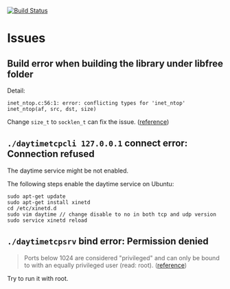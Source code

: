 [![Build Status](https://travis-ci.org/Frederick-S/unpv13e.svg?branch=master)](https://travis-ci.org/Frederick-S/unpv13e)
# Issues
## Build error when building the library under libfree folder
Detail:
```
inet_ntop.c:56:1: error: conflicting types for 'inet_ntop'
inet_ntop(af, src, dst, size)
```

Change `size_t` to `socklen_t` can fix the issue. ([reference](https://stackoverflow.com/questions/7947960/unix-network-programming-book-code-has-bugs-due-to-old-os-how-to-solve-this-or))

## `./daytimetcpcli 127.0.0.1` connect error: Connection refused
The daytime service might be not enabled.

The following steps enable the daytime service on Ubuntu:

```
sudo apt-get update
sudo apt-get install xinetd
cd /etc/xinetd.d
sudo vim daytime // change disable to no in both tcp and udp version
sudo service xinetd reload
```

## `./daytimetcpsrv` bind error: Permission denied
> Ports below 1024 are considered "privileged" and can only be bound to with an equally privileged user (read: root). ([reference](https://stackoverflow.com/questions/20396820/socket-programing-permission-denied))

Try to run it with root.
